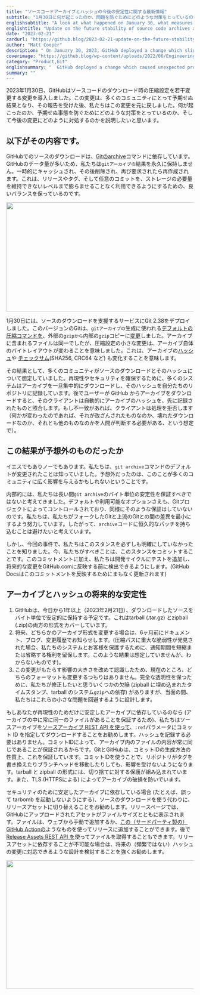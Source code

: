 ```yaml
---
title: "ソースコードアーカイブとハッシュの今後の安定性に関する最新情報"
subtitle: "1月30日に何が起こったのか、問題を防ぐためにどのような対策をとっているのか、そして今後の変更にどのように対処していくのかをご紹介します。"
englishsubtitle: "A look at what happened on January 30, what measures we’re putting in place to prevent surprises, and how we’ll handle future changes."
englishtitle: "Update on the future stability of source code archives and hashes"
date: "2023-02-21"
cardurl: "https://github.blog/2023-02-21-update-on-the-future-stability-of-source-code-archives-and-hashes/"
author: "Matt Cooper"
description: " On January 30, 2023, GitHub deployed a change which slightly altered the compression settings on source code downloads. This change had unforeseen consequences for a number of communities, and after they let us know, we rolled the change back. We’d like to explain what happened, what measures we’re putting in place to prevent surprises, and how we’ll handle future changes.  Here’s what happened  Source downloads on GitHub depend on Git’s archive command. Because of the volume of data on GitHub, we don’t keep git archive results permanently. They’re cached for a time, then deleted and recreated if requested again. This strikes a good balance between making releases, tags, and even arbitrary commits available without ballooning our storage needs to an unsustainable level.  On January 30, we deployed Git 2.38 to the service that powers source downloads. This version of Git changed the default compression command used for git archive generation from external gzip to an internal copy of gzip . Although the files contained in the archive were identical, small changes to compression settings meant that the byte layout of the archive itself changed. This in turn meant that any hash or checksum (think SHA256, CRC64, etc.) of the archive also changed.  As it turned out, many communities had built assumptions about source downloads and their hashes. To help ensure reproducibility and/or "
coverimage: "https://github.blog/wp-content/uploads/2022/06/Engineering-Product@2x.png?resize=1600%2C850"
category: "Product,Git"
englishsummary: "  GitHub deployed a change which caused unexpected problems for some communities and was subsequently rolled back, and they are now implementing measures to prevent similar surprises in the future."
summary: ""
---
```


<p>2023年1月30日、GitHubはソースコードのダウンロード時の圧縮設定を若干変更する変更を導入しました。この変更は、多くのコミュニティにとって予期せぬ結果となり、その報告を受けた後、私たちはこの変更を元に戻しました。何が起こったのか、予期せぬ事態を防ぐためにどのような対策をとっているのか、そして今後の変更にどのように対処するのかを説明したいと思います。</p>
<h2 id="heres-what-happened">以下がその内容です。<a href="#heres-what-happened" class="heading-link pl-2 text-italic text-bold" aria-label="Here’s what happened"></a></h2>
<p>GitHubでのソースのダウンロードは、<a href="https://git-scm.com/docs/git-archive">Gitのarchive</a>コマンドに依存しています。GitHubのデータ量が多いため、私たちは<code>gitアーカイブの</code>結果を永久に保持しません。一時的にキャッシュされ、その後削除され、再び要求されたら再作成されます。これは、リリースやタグ、そして任意のコミットを、ストレージの必要量を維持できないレベルまで膨らませることなく利用できるようにするための、良いバランスを保っているのです。</p>
<p><img decoding="async" src="https://github.blog/wp-content/uploads/2023/02/stable-archive-1.png?w=1024&#038;resize=1024%2C293" alt="" width="1024" height="293" class="aligncenter size-large wp-image-70196 width-fit" srcset="https://github.blog/wp-content/uploads/2023/02/stable-archive-1.png?w=1152 1152w, https://github.blog/wp-content/uploads/2023/02/stable-archive-1.png?w=300 300w, https://github.blog/wp-content/uploads/2023/02/stable-archive-1.png?w=768 768w, https://github.blog/wp-content/uploads/2023/02/stable-archive-1.png?w=1024&#038;resize=1024%2C293 1024w" sizes="(max-width: 1000px) 100vw, 1000px" data-recalc-dims="1" /></p>
<p>1月30日には、ソースのダウンロードを支援するサービスにGit 2.38をデプロイしました。このバージョンのGitは、<code>gitアーカイブの</code>生成に使われる<a href="https://github.com/git/git/commit/4f4be00d30">デフォルトの圧縮コマンドを</a>、外部の<code>gzipから</code>内部の<code>gzip</code>コピーに<a href="https://github.com/git/git/commit/4f4be00d30">変更</a>しました。アーカイブに含まれるファイルは同一でしたが、圧縮設定の小さな変更は、アーカイブ自体のバイトレイアウトが変わることを意味しました。これは、アーカイブの<a href="https://en.wikipedia.org/wiki/Hash_function">ハッシュ</a>や <a href="https://en.wikipedia.org/wiki/Checksum">チェックサム</a>(SHA256, CRC64 など) も変化することを意味します。</p>
<p>その結果として、多くのコミュニティがソースのダウンロードとそのハッシュについて想定していました。再現性やセキュリティを確保するために、多くのシステムはアーカイブを一旦集中的にダウンロードし、そのハッシュを自分たちのリポジトリに記録しています。後でユーザーが GitHub からアーカイブをダウンロードすると、そのクライアントは自動的にアーカイブのハッシュを、先に記録されたものと照合します。もし不一致があれば、クライアントは処理を拒否します（何かが変わったのであれば、それが改ざんされたものなのか、壊れたダウンロードなのか、それとも他のものなのかを人間が判断する必要がある、という想定で）。</p>
<h2 id="was-this-a-surprise">この結果が予想外のものだったか<a href="#was-this-a-surprise" class="heading-link pl-2 text-italic text-bold" aria-label="Was this a surprise?"></a></h2>
<p>イエスでもありノーでもあります。私たちは、<code>git archive</code>コマンドのデフォルトが変更されたことは知っていました。予想外だったのは、このことが多くのコミュニティに広く影響を与えるかもしれないということです。</p>
<p>内部的には、私たちは長い間<code>git archive</code>のバイト単位の安定性を保証すべきではないと考えてきました。デフォルトや利用可能なオプションさえも、Gitプロジェクトによってコントロールされており、同様にそのような保証はしていないのです。私たちは、私たちがフォークしたGitと上流のGitとの間の差異を最小にするよう努力しています。したがって、<code>archive</code>コードに恒久的なパッチを持ち込むことは避けたいと考えています。</p>
<p>しかし、今回の事件で、私たちはこのスタンスを必ずしも明確にしていなかったことを知りました。今、私たちがすべきことは、このスタンスをコミットすることです。このコミットメントに加え、私たちは開発サイクルにテストを追加し、将来的な変更をGitHub.comに反映する前に検出できるようにします。(GitHub Docsはこのコミットメントを反映するためにまもなく更新されます)</p>
<h2 id="future-stability-of-archives-and-hashes">アーカイブとハッシュの将来的な安定性<a href="#future-stability-of-archives-and-hashes" class="heading-link pl-2 text-italic text-bold" aria-label="Future stability of archives and hashes"></a></h2>
<ol>
<li>GitHubは、今日から1年以上（2023年2月21日）、ダウンロードしたソースをバイト単位で安定的に保持する予定です。これはtarball (.tar.gz) とzipball (.zip)の両方の形式をカバーしています。</li>
<li>将来、どちらかのアーカイブ形式を変更する場合は、6ヶ月前にドキュメント、ブログ、変更履歴でお知らせします。(圧縮パスに重大な脆弱性が発見された場合、私たちのシステムとお客様を保護するために、通知期間を短縮または省略する権利を留保します。このような結果は想定していませんが、わからないものです)。</li>
<li>この変更がもたらす影響の大きさを改めて認識したため、現在のところ、どちらのフォーマットも変更するつもりはありません。完全な透明性を保つために、私たちが修正したいと思ういくつかの欠陥 (zipball に埋め込まれたタイムスタンプ、tarball のシステム<code>gzip</code>への依存) がありますが、当面の間、私たちはこれらの小さな問題を回避するように設計します。</li>
</ol>
<p>もしあなたが再現性のためだけに安定したアーカイブに依存しているのなら (アーカイブの中に常に同一のファイルがあることを保証するため)、私たちはソースアーカイブを<a href="https://docs.github.com/rest/repos/contents#download-a-repository-archive-tar">ソースアーカイブ REST API を使って</a>、<code>:ref</code>パラメータにコミット ID を指定してダウンロードすることをお勧めします。ハッシュを記録する必要はありません。コミットIDによって、アーカイブ内のファイルの内容が常に同じであることが保証されるからです。GitとGitHubは、コミットIDの生成方法の性質上、これを保証しています。コミットIDを使うことで、リポジトリがタグを書き換えたりブランチヘッドを移動したりしても、影響を受けないようになります。tarball と zipball の形式には、切り捨てに対する保護が組み込まれています。また、TLS (HTTPSによる) によってアーカイブの破損を防いでいます。</p>
<p>セキュリティのために安定したアーカイブに依存している場合 (たとえば、誤って tarbomb を起動しないようにする)、ソースのダウンロードを使う代わりに、リリースアセットに切り替えることをお勧めします。リリースページでは、GitHubにアップロードされたアセットがファイルサイズとともに表示されます。ファイルは、ウェブから手動で追加するか、<a href="https://github.com/softprops/action-gh-release">この（サードパーティ製の）GitHub Actionの</a>ようなものを使ってリリースに追加することができます。後で<a href="https://docs.github.com/rest/releases/assets#get-a-release-asset">Release Assets REST API を</a>使ってファイルを取得することもできます。リリースアセットに依存することが不可能な場合は、将来の（頻繁ではない）ハッシュの変更に対応できるような設計を検討することを強くお勧めします。</p>
<p><img decoding="async" loading="lazy" src="https://github.blog/wp-content/uploads/2023/02/stable-archive-2.png?w=1024&#038;resize=1024%2C345" alt="" width="1024" height="345" class="aligncenter size-large wp-image-70197 width-fit" srcset="https://github.blog/wp-content/uploads/2023/02/stable-archive-2.png?w=1328 1328w, https://github.blog/wp-content/uploads/2023/02/stable-archive-2.png?w=300 300w, https://github.blog/wp-content/uploads/2023/02/stable-archive-2.png?w=768 768w, https://github.blog/wp-content/uploads/2023/02/stable-archive-2.png?w=1024&#038;resize=1024%2C345 1024w" sizes="(max-width: 1000px) 100vw, 1000px" data-recalc-dims="1" /></p>


